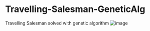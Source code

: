 # Travelling-Salesman-GeneticAlg

Travelling Salesman solved with genetic algorithm
![image](https://user-images.githubusercontent.com/23264877/137704340-86b81a5f-e6c2-4eb2-bcf1-c02a6e1761d6.png)
